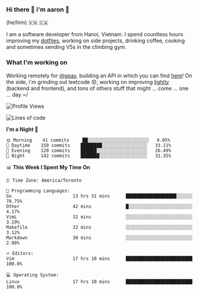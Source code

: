 ### Hi there 👋 i'm aaron :wolf:
(he/him) 🇻🇳 🇨🇦

I am a software developer from Hanoi, Vietnam. I spend countless hours improving my [dotfiles](https://github.com/aarnphm/dotfiles), working on side projects, drinking coffee, cooking and sometimes sending V5s in the climbing gym.

### What I'm working on
Working remotely for [@gpay](http://gpay.vn/en/home_en/), building an API in which you can find [here](https://github.com/aarnphm/dha-pr)! On the side, i'm grinding out leetcode :worried:, working on improving [lightly](https://github.com/aarnphm/lightly-ocr) (backend and frontend), and tons of others stuff that might ... come ... one ... day =/



<!--START_SECTION:waka-->
![Profile Views](http://img.shields.io/badge/Profile%20Views-0-blue)

![Lines of code](https://img.shields.io/badge/From%20Hello%20World%20I%27ve%20Written-13.2%20million%20lines%20of%20code-blue)

**I'm a Night 🦉** 

```text
🌞 Morning    41 commits     ██░░░░░░░░░░░░░░░░░░░░░░░   9.05% 
🌆 Daytime    150 commits    ████████░░░░░░░░░░░░░░░░░   33.11% 
🌃 Evening    120 commits    ██████░░░░░░░░░░░░░░░░░░░   26.49% 
🌙 Night      142 commits    ███████░░░░░░░░░░░░░░░░░░   31.35%

```


📊 **This Week I Spent My Time On** 

```text
⌚︎ Time Zone: America/Toronto

💬 Programming Languages: 
Go                       13 hrs 31 mins      ███████████████████░░░░░░   78.75% 
Other                    42 mins             █░░░░░░░░░░░░░░░░░░░░░░░░   4.17% 
VimL                     32 mins             ░░░░░░░░░░░░░░░░░░░░░░░░░   3.19% 
Makefile                 32 mins             ░░░░░░░░░░░░░░░░░░░░░░░░░   3.12% 
Markdown                 30 mins             ░░░░░░░░░░░░░░░░░░░░░░░░░   2.98%

🔥 Editors: 
Vim                      17 hrs 10 mins      █████████████████████████   100.0%

💻 Operating System: 
Linux                    17 hrs 10 mins      █████████████████████████   100.0%

```


<!--END_SECTION:waka-->
<!--
**aarnphm/aarnphm** is a ✨ _special_ ✨ repository because its `README.md` (this file) appears on your GitHub profile.

Here are some ideas to get you started:

- 🔭 I’m currently working on ...
- 🌱 I’m currently learning ...
- 👯 I’m looking to collaborate on ...
- 🤔 I’m looking for help with ...
- 💬 Ask me about ...
- 📫 How to reach me: ...
- 😄 Pronouns: ...
- ⚡ Fun fact: ...
-->
